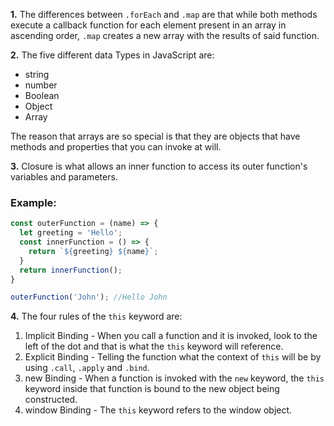 **1.**  The differences between ```.forEach``` and ```.map``` are that while both methods execute a callback function for each element present in an array in ascending order, ```.map``` creates a new array with the results of said function.

**2.** The five different data Types in JavaScript are:

- string
- number
- Boolean
- Object
- Array

The reason that arrays are so special is that they are objects that have methods and properties that you can invoke at will.

**3.** Closure is what allows an inner function to access its outer function's variables and parameters.

### Example:
```javascript
const outerFunction = (name) => {
  let greeting = 'Hello';
  const innerFunction = () => {
    return `${greeting} ${name}`;
  }
  return innerFunction();
}

outerFunction('John'); //Hello John
```

**4.** The four rules of the ```this``` keyword are:
1. Implicit Binding - When you call a function and it is invoked, look to the left of the dot and that is what the ```this``` keyword will reference.
2. Explicit Binding - Telling the function what the context of ```this``` will be by using ```.call```, ```.apply``` and ```.bind```.
3. new Binding - When a function is invoked with the ```new``` keyword, the ```this``` keyword inside that function is bound to the new object being constructed.
4. window Binding - The ```this``` keyword refers to the window object.